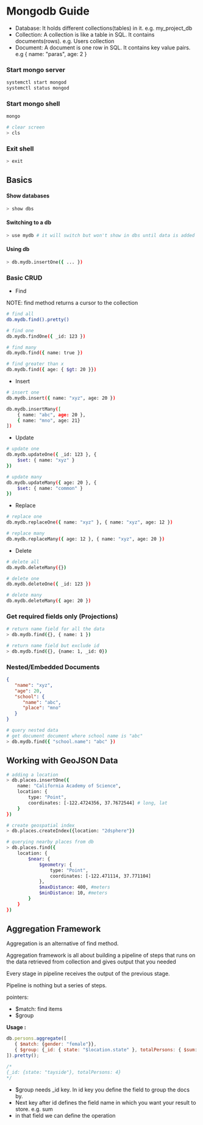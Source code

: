 # Mongodb Guide

- Database: It holds different collections(tables) in it. e.g. my_project_db
- Collection: A collection is like a table in SQL. It contains documents(rows). e.g. Users collection
- Document: A document is one row in SQL. It contains key value pairs. e.g { name: "paras", age: 2 }

### Start mongo server

```bash
systemctl start mongod
systemctl status mongod
```

### Start mongo shell

```bash
mongo
```

```bash
# clear screen
> cls
```

### Exit shell

```bash
> exit
```

## Basics

#### Show databases

```bash
> show dbs
```

#### Switching to a db

```bash
> use mydb # it will switch but won't show in dbs until data is added
```

#### Using db

```bash
> db.mydb.insertOne({ ... })
```

### Basic CRUD

- Find

NOTE: find method returns a cursor to the collection

```bash
# find all
db.mydb.find().pretty()

# find one
db.mydb.findOne({ _id: 123 })

# find many
db.mydb.find({ name: true })

# find greater than x
db.mydb.find({ age: { $gt: 20 }})
```

- Insert

```bash
# insert one
db.mydb.insert({ name: "xyz", age: 20 })

db.mydb.insertMany([
    { name: "abc", age: 20 },
    { name: "mno", age: 21}
])
```

- Update

```bash
# update one
db.mydb.updateOne({ _id: 123 }, {
    $set: { name: "xyz" }
})

# update many
db.mydb.updateMany({ age: 20 }, {
    $set: { name: "common" }
})
```

- Replace

```bash
# replace one
db.mydb.replaceOne({ name: "xyz" }, { name: "xyz", age: 12 })

# replace many
db.mydb.replaceMany({ age: 12 }, { name: "xyz", age: 20 })
```

- Delete

```bash
# delete all
db.mydb.deleteMany({})

# delete one
db.mydb.deleteOne({ _id: 123 })

# delete many
db.mydb.deleteMany({ age: 20 })
```

### Get required fields only (Projections)

```bash
# return name field for all the data
> db.mydb.find({}, { name: 1 })

# return name field but exclude id
> db.mydb.find({}, {name: 1, _id: 0})
```

### Nested/Embedded Documents

```json
{
   "name": "xyz",
   "age": 20,
   "school": {
      "name": "abc",
      "place": "mno"
   }
}
```

```bash
# query nested data
# get document document where school name is "abc"
> db.mydb.find({ "school.name": "abc" })
```

## Working with GeoJSON Data

```bash
# adding a location
> db.places.insertOne({
    name: "California Academy of Science",
    location: {
        type: "Point",
        coordinates: [-122.4724356, 37.7672544] # long, lat
    }
})

# create geospatial index 
> db.places.createIndex({location: "2dsphere"})

# querying nearby places from db
> db.places.find({
    location: {
        $near: {
            $geometry: {
                type: "Point",
                coordinates: [-122.471114, 37.771104]
            },
            $maxDistance: 400, #meters
            $minDistance: 10, #meters
        }
    }
})
```

## Aggregation Framework

Aggregation is an alternative of find method.

Aggregation framework is all about building a pipeline of steps that runs on the data retrieved from collection and gives output that you needed

Every stage in pipeline receives the output of the previous stage.

Pipeline is nothing but a series of steps.

pointers:

- $match: find items
- $group

**Usage :**

```js
db.persons.aggregate([
   { $match: {gender: "female"}},
   { $group: {_id: { state: "$location.state" }, totalPersons: { $sum: 1 } } } 
]).pretty();

/*
{_id: {state: "tayside"}, totalPersons: 4}
*/
```

- $group needs _id key. In id key you define the field to group the docs by. 
- Next key after id defines the field name in which you want your result to store. e.g. sum
- in that field we can define the operation